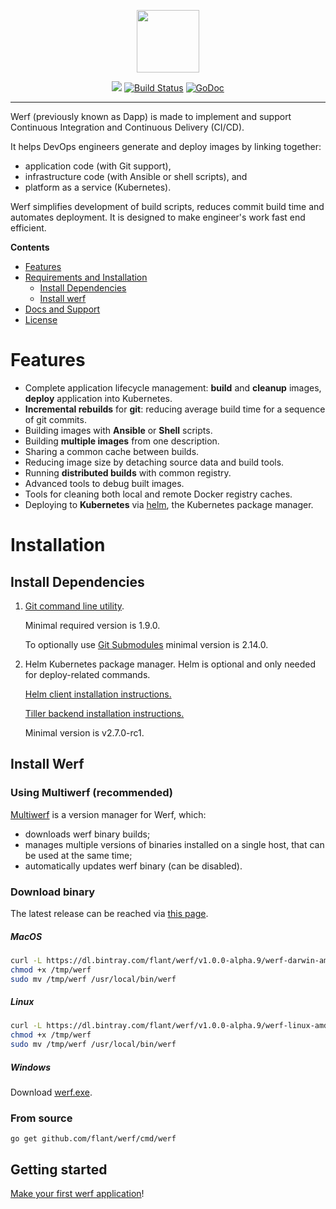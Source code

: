 <p align="center">
  <img src="https://github.com/flant/werf/raw/master/logo.png" style="max-height:100%;" height="100">
</p>
<p align="center">
  <a href='https://bintray.com/flant/werf/werf/_latestVersion'><img src='https://api.bintray.com/packages/flant/werf/werf/images/download.svg'></a>
  <a href="https://travis-ci.org/flant/werf"><img alt="Build Status" src="https://travis-ci.org/flant/werf.svg" style="max-width:100%;"></a>
  <a href="https://godoc.org/github.com/flant/werf"><img src="https://godoc.org/github.com/flant/werf?status.svg" alt="GoDoc"></a>
</p>

___

Werf (previously known as Dapp) is made to implement and support Continuous Integration and Continuous Delivery (CI/CD).

It helps DevOps engineers generate and deploy images by linking together:

- application code (with Git support),
- infrastructure code (with Ansible or shell scripts), and
- platform as a service (Kubernetes).

Werf simplifies development of build scripts, reduces commit build time and automates deployment.
It is designed to make engineer's work fast end efficient.

**Contents**

- [Features](#features)
- [Requirements and Installation](#requirements-and-installation)
  - [Install Dependencies](#install-dependencies)
  - [Install werf](#install-werf)
- [Docs and Support](#docs-and-support)
- [License](#license)

# Features

* Complete application lifecycle management: **build** and **cleanup** images, **deploy** application into Kubernetes.
* **Incremental rebuilds** for **git**: reducing average build time for a sequence of git commits.
* Building images with **Ansible** or **Shell** scripts.
* Building **multiple images** from one description.
* Sharing a common cache between builds.
* Reducing image size by detaching source data and build tools.
* Running **distributed builds** with common registry.
* Advanced tools to debug built images.
* Tools for cleaning both local and remote Docker registry caches.
* Deploying to **Kubernetes** via [helm](https://helm.sh/), the Kubernetes package manager.

# Installation

## Install Dependencies

1. [Git command line utility](https://git-scm.com/book/en/v2/Getting-Started-Installing-Git).

   Minimal required version is 1.9.0.

   To optionally use [Git Submodules](https://git-scm.com/docs/gitsubmodules) minimal version is 2.14.0.

2. Helm Kubernetes package manager. Helm is optional and only needed for deploy-related commands.

   [Helm client installation instructions.](https://docs.helm.sh/using_helm/#installing-helm)

   [Tiller backend installation instructions.](https://docs.helm.sh/using_helm/#installing-tiller)

   Minimal version is v2.7.0-rc1.

## Install Werf

### Using Multiwerf (recommended)

[Multiwerf](https://github.com/flant/multiwerf) is a version manager for Werf, which:
* downloads werf binary builds;
* manages multiple versions of binaries installed on a single host, that can be used at the same time;
* automatically updates werf binary (can be disabled).

### Download binary

The latest release can be reached via [this page](https://bintray.com/flant/werf/werf/_latestVersion).

##### MacOS

```bash
curl -L https://dl.bintray.com/flant/werf/v1.0.0-alpha.9/werf-darwin-amd64-v1.0.0-alpha.9 -o /tmp/werf
chmod +x /tmp/werf
sudo mv /tmp/werf /usr/local/bin/werf
```

##### Linux

```bash
curl -L https://dl.bintray.com/flant/werf/v1.0.0-alpha.9/werf-linux-amd64-v1.0.0-alpha.9 -o /tmp/werf
chmod +x /tmp/werf
sudo mv /tmp/werf /usr/local/bin/werf
```

##### Windows

Download [werf.exe](https://dl.bintray.com/flant/werf/v1.0.0-alpha.6/werf-windows-amd64-v1.0.0-alpha.6.exe).

### From source

```
go get github.com/flant/werf/cmd/werf
```

## Getting started

[Make your first werf application](https://flant.github.io/werf/how_to/getting_started.html)!
